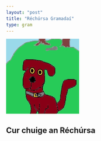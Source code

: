 ```yaml
---
layout: "post"
title: "Réchúrsa Gramadaí"
type: gram
---
```


<img src="/assets/img/tadhg.jpg" alt="tadhg">

## Cur chuige an Réchúrsa
